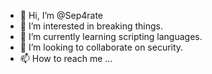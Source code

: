 - 👋 Hi, I’m @Sep4rate
- 👀 I’m interested in breaking things.
- 🌱 I’m currently learning scripting languages.
- 💞️ I’m looking to collaborate on security.
- 📫 How to reach me ...
